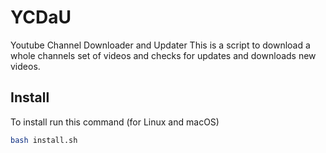 # YCDaU
Youtube Channel Downloader and Updater
This is a script to download a whole channels set of videos and checks for updates and downloads new videos.

## Install

To install run this command (for Linux and macOS)

```bash
bash install.sh
```
